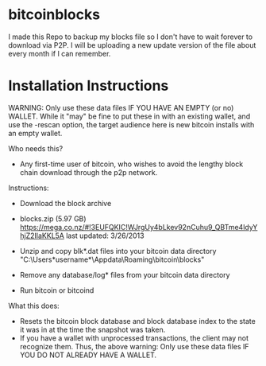 bitcoinblocks
=============
I made this Repo to backup my blocks file so I don't have to wait forever to download via P2P. I will be uploading a new update version of the file about every month if I can remember.

Installation Instructions
=========================
WARNING:
Only use these data files IF YOU HAVE AN EMPTY (or no) WALLET. While it "may" be fine to put these in with an existing wallet, and use the -rescan option, the target audience here is new bitcoin installs with an empty wallet.

Who needs this?
- Any first-time user of bitcoin, who wishes to avoid the lengthy block chain download through the p2p network.

Instructions:
- Download the block archive 
- blocks.zip (5.97 GB)
https://mega.co.nz/#!3EUFQKIC!WJrgUy4bLkev92nCuhu9_QBTme4ldyYhjZ2IlaKKL5A
last updated: 3/26/2013

- Unzip and copy blk*.dat files into your bitcoin data directory "C:\Users\*username*\Appdata\Roaming\bitcoin\blocks"
- Remove any database/log* files from your bitcoin data directory 
- Run bitcoin or bitcoind

What this does: 
- Resets the bitcoin block database and block database index to the state it was in at the time the snapshot was taken. 
- If you have a wallet with unprocessed transactions, the client may not recognize them. Thus, the above warning: Only use these data files IF YOU DO NOT ALREADY HAVE A WALLET.

